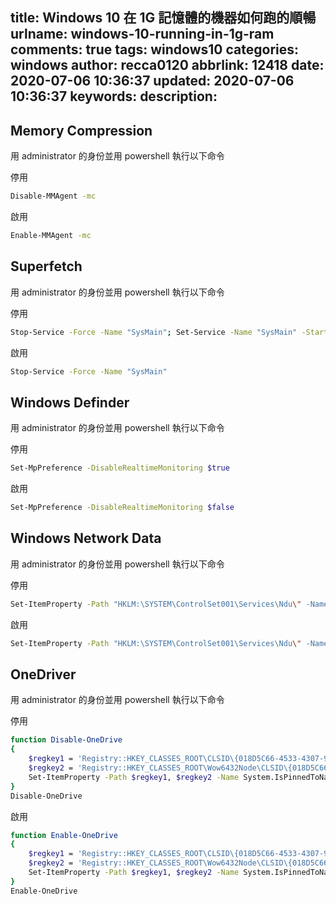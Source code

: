title: Windows 10 在 1G 記憶體的機器如何跑的順暢
urlname: windows-10-running-in-1g-ram
comments: true
tags: windows10
categories: windows
author: recca0120
abbrlink: 12418
date: 2020-07-06 10:36:37
updated: 2020-07-06 10:36:37
keywords:
description:
---

## Memory Compression

用 administrator 的身份並用 powershell 執行以下命令

停用
```bash
Disable-MMAgent -mc
```

啟用
```bash
Enable-MMAgent -mc
```

## Superfetch

用 administrator 的身份並用 powershell 執行以下命令

停用
```bash
Stop-Service -Force -Name "SysMain"; Set-Service -Name "SysMain" -StartupType Disabled
```

啟用
```bash
Stop-Service -Force -Name "SysMain"
```

## Windows Definder

用 administrator 的身份並用 powershell 執行以下命令

停用
```bash
Set-MpPreference -DisableRealtimeMonitoring $true
```

啟用
```bash
Set-MpPreference -DisableRealtimeMonitoring $false
```

## Windows Network Data

用 administrator 的身份並用 powershell 執行以下命令

停用
```bash
Set-ItemProperty -Path "HKLM:\SYSTEM\ControlSet001\Services\Ndu\" -Name Start -Value 4
```

啟用
```bash
Set-ItemProperty -Path "HKLM:\SYSTEM\ControlSet001\Services\Ndu\" -Name Start -Value 2
```

## OneDriver

用 administrator 的身份並用 powershell 執行以下命令

停用
```bash
function Disable-OneDrive
{
    $regkey1 = 'Registry::HKEY_CLASSES_ROOT\CLSID\{018D5C66-4533-4307-9B53-224DE2ED1FE6}'
    $regkey2 = 'Registry::HKEY_CLASSES_ROOT\Wow6432Node\CLSID\{018D5C66-4533-4307-9B53-224DE2ED1FE6}'
    Set-ItemProperty -Path $regkey1, $regkey2 -Name System.IsPinnedToNameSpaceTree -Value 0
}
Disable-OneDrive
```

啟用
```bash
function Enable-OneDrive
{
    $regkey1 = 'Registry::HKEY_CLASSES_ROOT\CLSID\{018D5C66-4533-4307-9B53-224DE2ED1FE6}'
    $regkey2 = 'Registry::HKEY_CLASSES_ROOT\Wow6432Node\CLSID\{018D5C66-4533-4307-9B53-224DE2ED1FE6}'    
    Set-ItemProperty -Path $regkey1, $regkey2 -Name System.IsPinnedToNameSpaceTree -Value 1
}
Enable-OneDrive
```